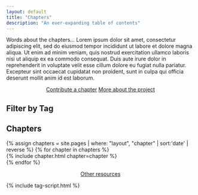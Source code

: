 ```yaml
---
layout: default
title: "Chapters"
description: "An ever-expanding table of contents"
---
```

Words about the chapters... Lorem ipsum dolor sit amet, consectetur adipiscing elit, sed do eiusmod tempor incididunt ut labore et dolore magna aliqua. Ut enim ad minim veniam, quis nostrud exercitation ullamco laboris nisi ut aliquip ex ea commodo consequat. Duis aute irure dolor in reprehenderit in voluptate velit esse cillum dolore eu fugiat nulla pariatur. Excepteur sint occaecat cupidatat non proident, sunt in culpa qui officia deserunt mollit anim id est laborum.

<center>
  <a href="{{ site.baseurl }}/call/" class="btn">Contribute a chapter</a>
  <a href="{{ site.baseurl }}/about/" class="btn">More about the project</a>
</center>

## Filter by Tag

<div id = "tagList"></div>

## Chapters

<div id = "itemList">
    {% assign chapters = site.pages | where: "layout", "chapter" | sort:'date' | reverse %}
    {% for chapter in chapters %}
      <div class = "item">
        {% include chapter.html chapter=chapter %}
      </div>
    {% endfor %}
</div>

<div class="top-border">
<p>
<center>
  <a href="{{ site.baseurl }}/resources" class="btn">Other resources</a>
</center>
</p>
</div>

{% include tag-script.html %}
